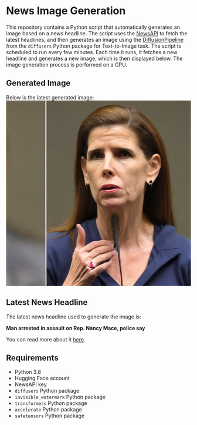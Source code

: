 # News Image Generation
This repository contains a Python script that automatically generates an image based on a news headline. The script uses the [NewsAPI](https://newsapi.org/) to fetch the latest headlines, and then generates an image using the [DiffusionPipeline](https://github.com/huggingface/diffusers) from the `diffusers` Python package for Text-to-Image task.
The script is scheduled to run every few minutes. Each time it runs, it fetches a new headline and generates a new image, which is then displayed below. The image generation process is performed on a GPU.

## Generated Image
Below is the latest generated image:
![Generated Image](image.png)

## Latest News Headline
The latest news headline used to generate the image is:

**Man arrested in assault on Rep. Nancy Mace, police say**

You can read more about it [here](https://news.google.com/rss/articles/CBMijgFBVV95cUxPOU1GRGg5bnNWX2VxZXhPajltTUZhaHV5bjM1aUdVMGk0djBnSEV6SDhfa1ppU1RfTVdBTEdtTXlhd3lnSUgtNHRhVktHcWVLbnZsQUNiQ19ERDFOam03eFdCT0JhNjNvdWhNQ2hrZUMxY04wTkoyOFA0OFB1d1J6aVVNQUVWZ3c2cE0yeUdB?oc=5).

## Requirements
- Python 3.8
- Hugging Face account
- NewsAPI key
- `diffusers` Python package
- `invisible_watermark` Python package
- `transformers` Python package
- `accelerate` Python package
- `safetensors` Python package
